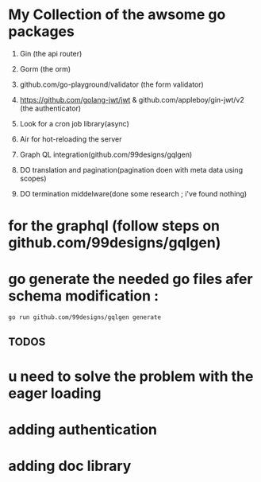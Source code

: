 # My Collection of the awsome go packages 

1. Gin  (the api router)
2. Gorm (the orm)
3. github.com/go-playground/validator  (the  form validator)
4. https://github.com/golang-jwt/jwt  &  github.com/appleboy/gin-jwt/v2 (the authenticator)
5. Look for a cron job library(async)
6. Air for hot-reloading the server
7. Graph QL integration(github.com/99designs/gqlgen)

7. DO translation and pagination(pagination doen with meta data using scopes)
8. DO termination middelware(done some research ; i've found nothing)



# for the graphql (follow steps on github.com/99designs/gqlgen)

# go generate the needed go files afer schema modification : 

```sh
go run github.com/99designs/gqlgen generate
```


## TODOS

# u need to solve the problem with the eager loading 
# adding authentication 
# adding doc library